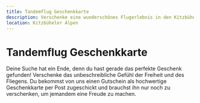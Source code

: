```yaml
---
title: Tandemflug Geschenkkarte
description: Verschenke eine wunderschönes Flugerlebnis in den Kitzbüheler Alpen als Geschenkkarte.
location: Kitzbüheler Alpen
---
```


# Tandemflug Geschenkkarte

Deine Suche hat ein Ende, denn du hast gerade das perfekte Geschenk gefunden! Verschenke das unbeschreibliche Gefühl der Freiheit und des Fliegens. Du bekommst von uns einen Gutschein als hochwertige Geschenkkarte per Post zugeschickt und brauchst ihn nur noch zu verschenken, um jemandem eine Freude zu machen. 
